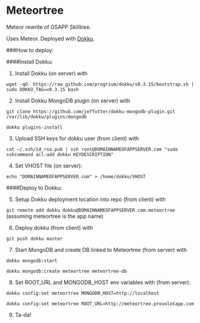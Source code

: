 # Meteortree

Meteor rewrite of GSAPP Skilltree.

Uses Meteor. Deployed with [Dokku](https://github.com/progrium/dokku).

###How to deploy:

####Install Dokku:

1) Install Dokku (on server) with

`wget -qO- https://raw.github.com/progrium/dokku/v0.3.15/bootstrap.sh | sudo DOKKU_TAG=v0.3.15 bash`

2) Install Dokku MongoDB plugin (on server) with

`git clone https://github.com/jeffutter/dokku-mongodb-plugin.git /var/lib/dokku/plugins/mongodb`

`dokku plugins-install`

3) Upload SSH keys for dokku user (from client) with

`cat ~/.ssh/id_rsa.pub | ssh root@DOMAINNAMEOFAPPSERVER.com "sudo sshcommand acl-add dokku KEYDESCRIPTION"`

4) Set VHOST file (on server):

`echo "DOMAINNAMEOFAPPSERVER.com" > /home/dokku/VHOST`

####Deploy to Dokku:

5) Setup Dokku deployment location into repo (from client) with

`git remote add dokku dokku@DOMAINNAMEOFAPPSERVER.com:meteortree` (assuming meteortree is the app name)

6) Deploy dokku (from client) with

`git push dokku master`

7) Start MongoDB and create DB linked to Meteortree (from server) with
 
`dokku mongodb:start`

`dokku mongodb:create meteortree meteortree-db`

8) Set ROOT_URL and MONGODB_HOST env variables with (from server):

`dokku config:set meteortree MONGODB_HOST=http://localhost`

`dokku config:set meteortree ROOT_URL=http://meteortree.provolotapp.com`

9) Ta-da!
